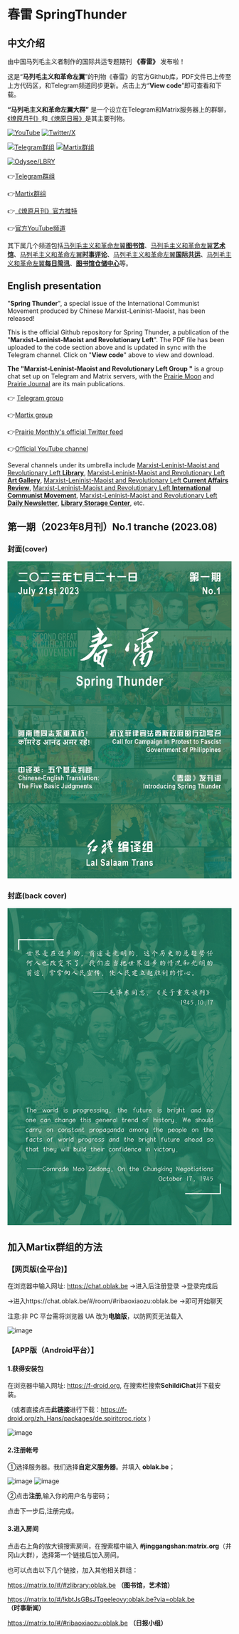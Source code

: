 # 春雷 SpringThunder

## 中文介绍

由中国马列毛主义者制作的国际共运专题期刊 **《春雷》** 发布啦！

这是“**马列毛主义和革命左翼**”的刊物《春雷》的官方Github库，PDF文件已上传至上方代码区，和Telegram频道同步更新。点击上方“**View code**”即可查看和下载。

**“马列毛主义和革命左翼大群”** 是一个设立在Telegram和Matrix服务器上的群聊，[《燎原月刊》](https://t.me/taipingtianguo/865)和[《燎原日报》](https://t.me/eventstracing/936)是其主要刊物。

[![YouTube](https://img.shields.io/badge/Youtube-传火的少年(@chuanhuodeshaonian)-red.svg)](https://www.youtube.com/@chuanhuodeshaonian)
[![Twitter/X](https://img.shields.io/badge/Twitter-燎原(liaoyuan2022)-blue.svg)](https://twitter.com/liaoyuan2022)

[![Telegram群组](https://img.shields.io/badge/Telegram群组-马列毛主义和革命左翼大群(MLMRL)-orange.svg)](https://t.me/longlivemarxleninmaoist)
[![Martix群组](https://img.shields.io/badge/Martix群组-井冈山-green.svg)](https://matrix.to/#/#jinggangshan:matrix.org)

[![Odysee/LBRY](https://img.shields.io/badge/Odysee/LBRY-传火的少年(@maliemaocommunist)-blue.svg)](https://odysee.com/@maliemaocommunist:1)

👉[Telegram群组](https://t.me/longlivemarxleninmaoist) 

👉[Martix群组](https://matrix.to/#/#jinggangshan:matrix.org)

👉[《燎原月刊》官方推特](https://twitter.com/liaoyuan2022)

👉[官方YouTube频道](https://www.youtube.com/@chuanhuodeshaonian)

其下属几个频道包括[马列毛主义和革命左翼**图书馆**](https://t.me/taipingtianguo)、[马列毛主义和革命左翼**艺术馆**](https://t.me/leftart)、[马列毛主义和革命左翼**时事评论**](https://t.me/eventstracing)、[马列毛主义和革命左翼**国际共运**](https://t.me/statelesscommunism)、[马列毛主义和革命左翼**每日简讯**](https://t.me/voiceofmaoist)、[**图书馆仓储中心**](https://t.me/MLMismLibrary)等。

## English presentation

"**Spring Thunder**", a special issue of the International Communist Movement produced by Chinese Marxist-Leninist-Maoist, has been released!

This is the official Github repository for Spring Thunder, a publication of the "**Marxist-Leninist-Maoist and Revolutionary Left**". The PDF file has been uploaded to the code section above and is updated in sync with the Telegram channel. Click on "**View code**" above to view and download.

**The "Marxist-Leninist-Maoist and Revolutionary Left Group "** is a group chat set up on Telegram and Matrix servers, with the [Prairie Moon](https://t.me/taipingtianguo/865) and [Prairie Journal](https://t.me/eventstracing/936) are its main publications.

👉 [Telegram group](https://t.me/longlivemarxleninmaoist) 

👉[Martix group](https://matrix.to/#/#jinggangshan:matrix.org)

👉[Prairie Monthly's official Twitter feed](https://twitter.com/liaoyuan2022)

👉[Official YouTube channel](https://www.youtube.com/@user-mg5pp9or9g)

Several channels under its umbrella include [Marxist-Leninist-Maoist and Revolutionary Left **Library**](https://t.me/taipingtianguo), [Marxist-Leninist-Maoist and Revolutionary Left **Art Gallery**](https://t.me/leftart), [Marxist-Leninist-Maoist and Revolutionary Left **Current Affairs Review**](https://t.me/eventstracing), [Marxist-Leninist-Maoist and Revolutionary Left **International Communist Movement**](https://t.me/statelesscommunism), [Marxist-Leninist-Maoist and Revolutionary Left **Daily Newsletter**](https://t.me/voiceofmaoist), [**Library Storage Center**](https://t.me/MLMismLibrary), etc.

## 第一期（2023年8月刊）No.1 tranche (2023.08)
### 封面(cover)
![image](https://github.com/monthlyliaoyuan/SpringThunder/blob/main/%E3%80%8A%E6%98%A5%E9%9B%B7%E3%80%8B%E7%AC%AC%E4%B8%80%E6%9C%9F%EF%BC%88SpringThunder_No_1%EF%BC%89/1.png)
### 封底(back cover)
![image](https://github.com/monthlyliaoyuan/SpringThunder/blob/main/%E3%80%8A%E6%98%A5%E9%9B%B7%E3%80%8B%E7%AC%AC%E4%B8%80%E6%9C%9F%EF%BC%88SpringThunder_No_1%EF%BC%89/2.png)

## 加入Martix群组的方法

### 【网页版(全平台)】

在浏览器中输入网址: https://chat.oblak.be
    →进入后注册登录
    →登录完成后
    
→进入https://chat.oblak.be/#/room/#ribaoxiaozu:oblak.be
    →即可开始聊天

注意:非 PC 平台需将浏览器 UA 改为**电脑版**，以防网页无法载入

![image](https://github.com/monthlyliaoyuan/monthlyliaoyuan/blob/main/oblak-sign-up.png)

### 【APP版（Android平台）】

#### 1.获得安装包
   在浏览器中输入网址: https://f-droid.org, 在搜索栏搜索**SchildiChat**并下载安装。
   
（或者直接点击**此链接**进行下载：https://f-droid.org/zh_Hans/packages/de.spiritcroc.riotx ）

![image](https://github.com/monthlyliaoyuan/monthlyliaoyuan/blob/main/SchildiChat.png)

#### 2.注册帐号
   ①选择服务器。我们选择**自定义服务器**。并填入 **oblak.be**；
   
   ![image](https://github.com/monthlyliaoyuan/monthlyliaoyuan/blob/main/severs.png)
   ![image](https://github.com/monthlyliaoyuan/monthlyliaoyuan/blob/main/be.png)
   
   ②点击**注册**,输入你的用户名与密码；
   
   点击下一步后,注册完成。
#### 3.进入房间
   点击右上角的放大镜搜索房间，在搜索框中输入 **#jinggangshan:matrix.org**（井冈山大群），选择第一个链接后加入房间。
   
   也可以点击以下几个链接，加入其他相关群组：

https://matrix.to/#/#zlibrary:oblak.be **（图书馆，艺术馆）**

https://matrix.to/#/!kbtJsGBsJTqeeleovy:oblak.be?via=oblak.be **（时事新闻）**

https://matrix.to/#/#ribaoxiaozu:oblak.be **（日报小组）**
